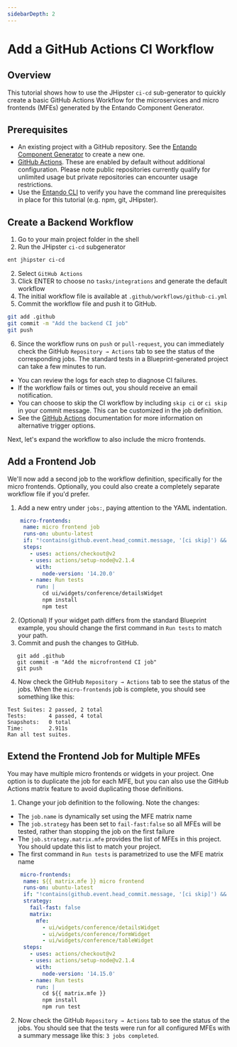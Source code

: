 ```yaml
---
sidebarDepth: 2
---
```


# Add a GitHub Actions CI Workflow

## Overview
This tutorial shows how to use the JHipster `ci-cd` sub-generator to quickly create a basic GitHub Actions Workflow for the microservices and micro frontends (MFEs) generated by the Entando Component Generator.

## Prerequisites
* An existing project with a GitHub repository. See the [Entando Component Generator](../ms/generate-microservices-and-micro-frontends.md) to create a new one.
* [GitHub Actions](https://github.com/features/actions). These are enabled by default without additional configuration. Please note public repositories currently qualify for unlimited usage but private repositories can encounter usage restrictions.
* Use the [Entando CLI](../../../docs/getting-started/entando-cli.md#check-the-environment) to verify you have the command line prerequisites in place for this tutorial (e.g. npm, git, JHipster).

## Create a Backend Workflow

1. Go to your main project folder in the shell
2. Run the JHipster `ci-cd` subgenerator
```bash
ent jhipster ci-cd
```   
2. Select `GitHub Actions`
3. Click ENTER to choose no `tasks/integrations` and generate the default workflow
4. The initial workflow file is available at `.github/workflows/github-ci.yml`
5. Commit the workflow file and push it to GitHub.
```bash
git add .github
git commit -m "Add the backend CI job"
git push
```
6. Since the workflow runs on ```push``` or ```pull-request```, you can immediately check the GitHub ```Repository → Actions``` tab to see the status of the corresponding jobs. The standard tests in a Blueprint-generated project can take a few minutes to run.
* You can review the logs for each step to diagnose CI failures.
* If the workflow fails or times out, you should receive an email notification.
* You can choose to skip the CI workflow by including `skip ci` or `ci skip` in your commit message. This can be customized in the job definition.
* See the [GitHub Actions](https://github.com/features/actions) documentation for more information on alternative trigger options.

Next, let's expand the workflow to also include the micro frontends.

## Add a Frontend Job
We'll now add a second job to the workflow definition, specifically for the micro frontends. Optionally, you could also create a completely separate workflow file if you'd prefer.

1. Add a new entry under `jobs:`, paying attention to the YAML indentation.
``` yaml
    micro-frontends:
     name: micro frontend job
     runs-on: ubuntu-latest
     if: "!contains(github.event.head_commit.message, '[ci skip]') && !contains(github.event.head_commit.message, '[skip ci]') && !contains(github.event.pull_request.title, '[skip ci]') && !contains(github.event.pull_request.title, '[ci skip]')"
     steps:
       - uses: actions/checkout@v2 
       - uses: actions/setup-node@v2.1.4 
         with:
           node-version: '14.20.0'
       - name: Run tests
         run: |
           cd ui/widgets/conference/detailsWidget
           npm install
           npm test
```
2. (Optional) If your widget path differs from the standard Blueprint example, you should change the first command in `Run tests` to match your path.
3. Commit and push the changes to GitHub.
```   
   git add .github
   git commit -m "Add the microfrontend CI job"
   git push
```
4. Now check the GitHub ```Repository → Actions``` tab to see the status of the jobs. When the `micro-frontends` job is complete, you should see something like this:
```
Test Suites: 2 passed, 2 total
Tests:       4 passed, 4 total
Snapshots:   0 total
Time:        2.911s
Ran all test suites.
```

## Extend the Frontend Job for Multiple MFEs
You may have multiple micro frontends or widgets in your project. One option is to duplicate the job for each MFE, but you can also use the GitHub Actions matrix feature to avoid duplicating those definitions.

1. Change your job definition to the following. Note the changes:
* The `job.name` is dynamically set using the MFE matrix name
* The `job.strategy` has been set to `fail-fast:false` so all MFEs will be tested, rather than stopping the job on the first failure
* The `job.strategy.matrix.mfe` provides the list of MFEs in this project. You should update this list to match your project.
* The first command in `Run tests` is parametrized to use the MFE matrix name
```yaml
    micro-frontends:
     name: ${{ matrix.mfe }} micro frontend
     runs-on: ubuntu-latest
     if: "!contains(github.event.head_commit.message, '[ci skip]') && !contains(github.event.head_commit.message, '[skip ci]') && !contains(github.event.pull_request.title, '[skip ci]') && !contains(github.event.pull_request.title, '[ci skip]')"
     strategy:
       fail-fast: false
       matrix:
         mfe:
           - ui/widgets/conference/detailsWidget
           - ui/widgets/conference/formWidget
           - ui/widgets/conference/tableWidget
     steps:
       - uses: actions/checkout@v2
       - uses: actions/setup-node@v2.1.4
         with:
           node-version: '14.15.0'
       - name: Run tests
         run: |
           cd ${{ matrix.mfe }}
           npm install
           npm run test
```
2. Now check the GitHub ```Repository → Actions``` tab to see the status of the jobs. You should see that the tests were run for all configured MFEs with a summary message like this: `3 jobs completed`.

